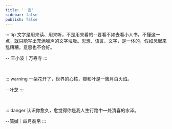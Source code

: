 ```yaml
---
title: '一言'
sidebar: false
publish: false
---
```


::: tip
文字是用来读、用来听，不是用来看的--要看不如去看小人书。不懂这一点，就只能写出充满噪声的文字垃圾。思想、语言、文字，是一体的，假如念起来乱糟糟，意思也不会好。

-- 王小波｜万寿寺
:::

<br>

::: warning
一朵花开了，世界的心核，瓣和叶是一簇月白火焰。

--叶芝
:::

<br>

::: danger
认识你愈久，愈觉得你是我人生行路中一处清喜的水泽。

--简媜｜四月裂帛
:::
